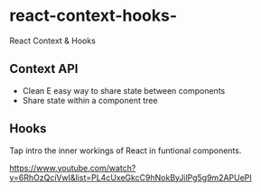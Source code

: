 # react-context-hooks-
React Context &amp; Hooks 

## Context API

- Clean E easy way to share state between components
- Share state within a component tree

## Hooks

Tap intro the inner workings of React in funtional components.





https://www.youtube.com/watch?v=6RhOzQciVwI&list=PL4cUxeGkcC9hNokByJilPg5g9m2APUePI
